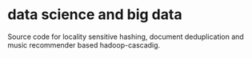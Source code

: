 # data science and big data

Source code for locality sensitive hashing, document deduplication and music recommender based hadoop-cascadig.
